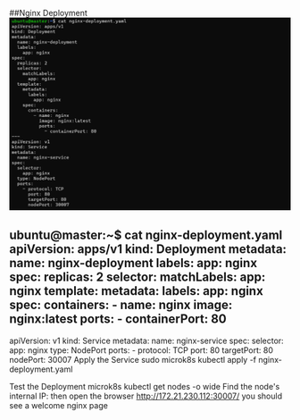 

##Nginx Deployment
![image alt](https://github.com/Chinonsowasky25/Henkolu_Tasks/blob/master/Week_5_Kubernetes/Screenshot%202025-04-05%20131336.png?raw=true)

ubuntu@master:~$ cat nginx-deployment.yaml
apiVersion: apps/v1
kind: Deployment
metadata:
  name: nginx-deployment
  labels:
    app: nginx
spec:
  replicas: 2
  selector:
    matchLabels:
      app: nginx
  template:
    metadata:
      labels:
        app: nginx
    spec:
      containers:
        - name: nginx
          image: nginx:latest
          ports:
            - containerPort: 80
---
apiVersion: v1
kind: Service
metadata:
  name: nginx-service
spec:
  selector:
    app: nginx
  type: NodePort
  ports:
    - protocol: TCP
      port: 80
      targetPort: 80
      nodePort: 30007
Apply the Service
sudo microk8s kubectl apply -f nginx-deployment.yaml

Test the Deployment
microk8s kubectl get nodes -o wide
Find the node's internal IP:
then open the browser
http://172.21.230.112:30007/
you should see a welcome nginx page
